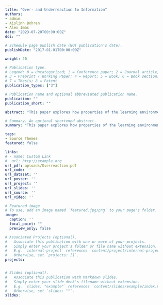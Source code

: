 ```yaml
---
title: "Over- and Underreaction to Information"
authors:
- admin
- Aislinn Bohren
- Alex Imas
date: "2023-07-20T00:00:00Z"
doi: ""

# Schedule page publish date (NOT publication's date).
publishDate: "2017-01-01T00:00:00Z"

weight: 20

# Publication type.
# Legend: 0 = Uncategorized; 1 = Conference paper; 2 = Journal article;
# 3 = Preprint / Working Paper; 4 = Report; 5 = Book; 6 = Book section;
# 7 = Thesis; 8 = Patent
publication_types: ["3"]

# Publication name and optional abbreviated publication name.
publication: ""
publication_short: ""

abstract: "This paper explores how properties of the learning environment determine how people react to information. We develop a two-stage model of belief formation where people first reduce complexity by channeling attention to a subset of states that are representative of the observed information, then evaluate this information using Bayes' rule subject to cognitive imprecision. The model predicts overreaction when environments are complex, signals are noisy, or priors are concentrated on intermediate states; it predicts underreaction when environments are simple, signals are precise, or priors concentrated on more extreme states. Results from a series of pre-registered experiments provide direct support for these predictions, as well as the proposed attentional mechanism. We show that the two-stage model is highly complete in capturing explainable variation in belief-updating; in particular, the interaction between the two psychological mechanisms is critical to explaining belief-formation in more complex settings. These results connect disparate findings in prior work: underreaction is typically found in laboratory studies, which feature simple learning settings, while overreaction is prevalent in financial markets, which feature more complex environments."

# Summary. An optional shortened abstract.
summary: "This paper explores how properties of the learning environment determine how people react to information. We develop a two-stage model of belief formation where people first reduce complexity by channeling attention to a subset of states that are representative of the observed information, then evaluate this information using Bayes' rule subject to cognitive imprecision. The model predicts overreaction when environments are complex, signals are noisy, or priors are concentrated on intermediate states; it predicts underreaction when environments are simple, signals are precise, or priors concentrated on more extreme states. Results from a series of pre-registered experiments provide direct support for these predictions, as well as the proposed attentional mechanism. We show that the two-stage model is highly complete in capturing explainable variation in belief-updating; in particular, the interaction between the two psychological mechanisms is critical to explaining belief-formation in more complex settings. These results connect disparate findings in prior work: underreaction is typically found in laboratory studies, which feature simple learning settings, while overreaction is prevalent in financial markets, which feature more complex environments."

tags:
- Source Themes
featured: false

links:
# - name: Custom Link
#  url: http://example.org
url_pdf: uploads/Overreaction.pdf
url_code: ''
url_dataset: ''
url_poster: ''
url_project: ''
url_slides: ''
url_source: ''
url_video: ''

# Featured image
# To use, add an image named `featured.jpg/png` to your page's folder. 
image:
  caption: ''
  focal_point: ""
  preview_only: false

# Associated Projects (optional).
#   Associate this publication with one or more of your projects.
#   Simply enter your project's folder or file name without extension.
#   E.g. `internal-project` references `content/project/internal-project/index.md`.
#   Otherwise, set `projects: []`.
projects:


# Slides (optional).
#   Associate this publication with Markdown slides.
#   Simply enter your slide deck's filename without extension.
#   E.g. `slides: "example"` references `content/slides/example/index.md`.
#   Otherwise, set `slides: ""`.
slides: 
---
```

